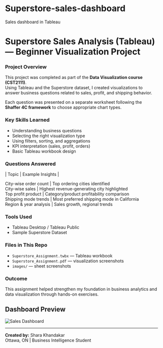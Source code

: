 # Superstore-sales-dashboard
Sales dashboard in Tableau
# Superstore Sales Analysis (Tableau) — Beginner Visualization Project

### Project Overview
This project was completed as part of the **Data Visualization course (CST2111)**.  
Using Tableau and the Superstore dataset, I created visualizations to answer business questions related to sales, profit, and shipping behavior.

Each question was presented on a separate worksheet following the **Shaffer 4C framework** to choose appropriate chart types.

### Key Skills Learned
- Understanding business questions
- Selecting the right visualization type
- Using filters, sorting, and aggregations
- KPI interpretation (sales, profit, orders)
- Basic Tableau workbook design

### Questions Answered

| Topic | Example Insights |

City-wise order count | Top ordering cities identified  
City-wise sales | Highest revenue-generating city highlighted  
Top profit product | Category/product profitability comparison  
Shipping mode trends | Most preferred shipping mode in California  
Region & year analysis | Sales growth, regional trends  

### Tools Used
- Tableau Desktop / Tableau Public
- Sample Superstore Dataset

### Files in This Repo
- `Superstore_Assignment.twbx` — Tableau workbook  
- `Superstore_Assignment.pdf` — visualization screenshots  
- `images/` — sheet screenshots  

###  Outcome
This assignment helped strengthen my foundation in business analytics and data visualization through hands-on exercises.

## Dashboard Preview

![Sales Dashboard](images/sales-dashboard.png)

---
**Created by:** Shara Khandakar  
 Ottawa, ON | Business Intelligence Student  
